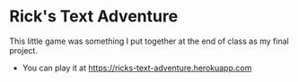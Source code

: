 # Rick's Text Adventure

This little game was something I put together at the end of class as my final project.

* You can play it at https://ricks-text-adventure.herokuapp.com
